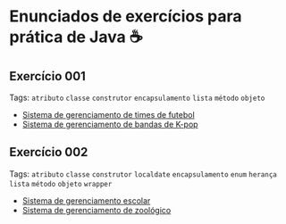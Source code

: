 # Enunciados de exercícios para prática de Java ☕

## Exercício 001

Tags: `atributo` `classe` `construtor` `encapsulamento` `lista` `método` `objeto`

- [Sistema de gerenciamento de times de futebol](./exercicio-001-a/README.md)
- [Sistema de gerenciamento de bandas de K-pop](./exercicio-001-b/README.md)

## Exercício 002

Tags: `atributo` `classe` `construtor` `localdate` `encapsulamento` `enum` `herança` `lista` `método` `objeto` `wrapper`

- [Sistema de gerenciamento escolar](./exercicio-002-a/README.md)
- [Sistema de gerenciamento de zoológico](./exercicio-002-b/README.md)
